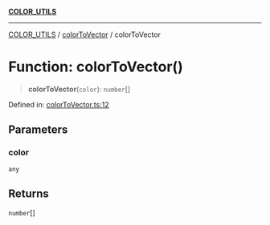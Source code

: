 [**COLOR_UTILS**](../../README.md)

***

[COLOR_UTILS](../../README.md) / [colorToVector](../README.md) / colorToVector

# Function: colorToVector()

> **colorToVector**(`color`): `number`[]

Defined in: [colorToVector.ts:12](https://github.com/dailker/everyutil/blob/e265d7544f4e799da268d038a0a464c889a18367/src/color/colorToVector.ts#L12)

## Parameters

### color

`any`

## Returns

`number`[]
